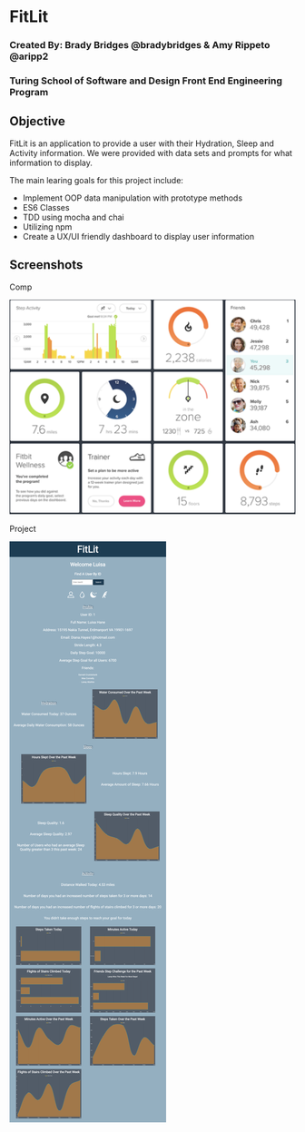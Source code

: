# FitLit 

### Created By: Brady Bridges @bradybridges & Amy Rippeto @aripp2

### Turing School of Software and Design Front End Engineering Program

## Objective 

FitLit is an application to provide a user with their Hydration, Sleep and Activity information. We were provided with data sets and prompts for what information to display. 

The main learing goals for this project include:

- Implement OOP data manipulation with prototype methods 
- ES6 Classes
- TDD using mocha and chai
- Utilizing npm 
- Create a UX/UI friendly dashboard to display user information

## Screenshots

Comp

![Comp](https://github.com/bradybridges/fit-lit/blob/readme/images/comp.png)

Project

![Project](https://github.com/bradybridges/fit-lit/blob/readme/images/screencapture.png)

